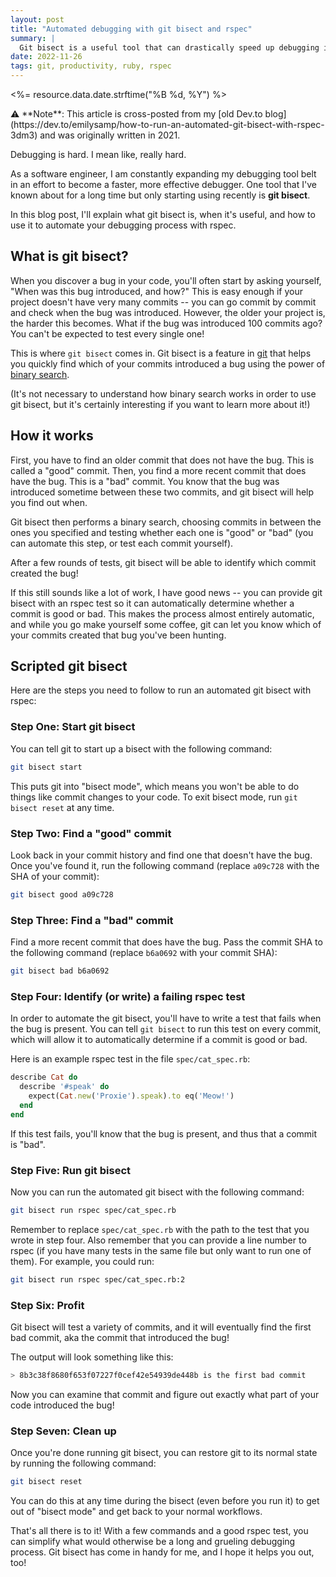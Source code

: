 ```yaml
---
layout: post
title: "Automated debugging with git bisect and rspec"
summary: |
  Git bisect is a useful tool that can drastically speed up debugging if you know how to use it. In this blog post, I explain how to set up an automated git bisect for maximum productivity.
date: 2022-11-26
tags: git, productivity, ruby, rspec
---
```


<p class="post-date">
  <%= resource.data.date.strftime("%B %d, %Y") %>
</p>

<p class="note" markdown="1">
  ⚠️ **Note**: This article is cross-posted from my [old Dev.to blog](https://dev.to/emilysamp/how-to-run-an-automated-git-bisect-with-rspec-3dm3) and was originally written in 2021.
</p>

Debugging is hard. I mean like, really hard.

As a software engineer, I am constantly expanding my debugging tool belt in an effort to become a faster, more effective debugger. One tool that I've known about for a long time but only starting using recently is **git bisect**.

In this blog post, I'll explain what git bisect is, when it's useful, and how to use it to automate your debugging process with rspec.

## What is git bisect?

When you discover a bug in your code, you'll often start by asking yourself, "When was this bug introduced, and how?" This is easy enough if your project doesn't have very many commits -- you can go commit by commit and check when the bug was introduced. However, the older your project is, the harder this becomes. What if the bug was introduced 100 commits ago? You can't be expected to test every single one!

This is where `git bisect` comes in. Git bisect is a feature in [git](https://git-scm.com/) that helps you quickly find which of your commits introduced a bug using the power of [binary search](https://www.khanacademy.org/computing/computer-science/algorithms/binary-search/a/binary-search).

(It's not necessary to understand how binary search works in order to use git bisect, but it's certainly interesting if you want to learn more about it!)

## How it works

First, you have to find an older commit that does not have the bug. This is called a "good" commit. Then, you find a more recent commit that does have the bug. This is a "bad" commit. You know that the bug was introduced sometime between these two commits, and git bisect will help you find out when.

Git bisect then performs a binary search, choosing commits in between the ones you specified and testing whether each one is "good" or "bad" (you can automate this step, or test each commit yourself).

After a few rounds of tests, git bisect will be able to identify which commit created the bug!

If this still sounds like a lot of work, I have good news -- you can provide git bisect with an rspec test so it can automatically determine whether a commit is good or bad. This makes the process almost entirely automatic, and while you go make yourself some coffee, git can let you know which of your commits created that bug you've been hunting.

## Scripted git bisect

Here are the steps you need to follow to run an automated git bisect with rspec:

### Step One: Start git bisect

You can tell git to start up a bisect with the following command:

```bash
git bisect start
```

This puts git into "bisect mode", which means you won't be able to do things like commit changes to your code. To exit bisect mode, run `git bisect reset` at any time.

### Step Two: Find a "good" commit

Look back in your commit history and find one that doesn't have the bug. Once you've found it, run the following command (replace `a09c728` with the SHA of your commit):

```bash
git bisect good a09c728
```

### Step Three: Find a "bad" commit

Find a more recent commit that does have the bug. Pass the commit SHA to the following command (replace `b6a0692` with your commit SHA):

```bash
git bisect bad b6a0692
```

### Step Four: Identify (or write) a failing rspec test

In order to automate the git bisect, you'll have to write a test that fails when the bug is present. You can tell `git bisect` to run this test on every commit, which will allow it to automatically determine if a commit is good or bad.

Here is an example rspec test in the file `spec/cat_spec.rb`:

```ruby
describe Cat do
  describe '#speak' do
    expect(Cat.new('Proxie').speak).to eq('Meow!')
  end
end
```

If this test fails, you'll know that the bug is present, and thus that a commit is "bad".

### Step Five: Run git bisect

Now you can run the automated git bisect with the following command:

```bash
git bisect run rspec spec/cat_spec.rb
```

Remember to replace `spec/cat_spec.rb` with the path to the test that you wrote in step four. Also remember that you can provide a line number to rspec (if you have many tests in the same file but only want to run one of them). For example, you could run:

```bash
git bisect run rspec spec/cat_spec.rb:2
```

### Step Six: Profit

Git bisect will test a variety of commits, and it will eventually find the first bad commit, aka the commit that introduced the bug!

The output will look something like this:

```bash
> 8b3c38f8680f653f07227f0cef42e54939de448b is the first bad commit
```

Now you can examine that commit and figure out exactly what part of your code introduced the bug!

### Step Seven: Clean up

Once you're done running git bisect, you can restore git to its normal state by running the following command:

```bash
git bisect reset
```

You can do this at any time during the bisect (even before you run it) to get out of "bisect mode" and get back to your normal workflows.

That's all there is to it! With a few commands and a good rspec test, you can simplify what would otherwise be a long and grueling debugging process. Git bisect has come in handy for me, and I hope it helps you out, too!
